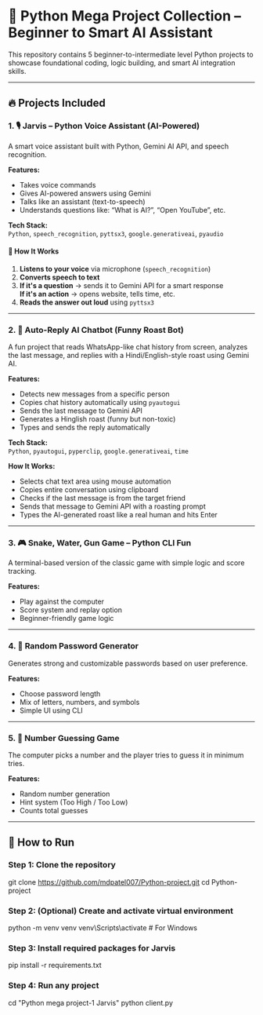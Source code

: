 # 🧠 Python Mega Project Collection – Beginner to Smart AI Assistant

This repository contains 5 beginner-to-intermediate level Python projects to showcase foundational coding, logic building, and smart AI integration skills.

---

## 🔥 Projects Included

### 1. 🎙️ Jarvis – Python Voice Assistant (AI-Powered)
A smart voice assistant built with Python, Gemini AI API, and speech recognition.

**Features:**
- Takes voice commands
- Gives AI-powered answers using Gemini
- Talks like an assistant (text-to-speech)
- Understands questions like: “What is AI?”, “Open YouTube”, etc.

**Tech Stack:**  
`Python`, `speech_recognition`, `pyttsx3`, `google.generativeai`, `pyaudio`

#### 🔄 How It Works
1. **Listens to your voice** via microphone (`speech_recognition`)
2. **Converts speech to text**
3. **If it's a question** → sends it to Gemini API for a smart response  
   **If it's an action** → opens website, tells time, etc.
4. **Reads the answer out loud** using `pyttsx3`

---

### 2. 🤖 Auto-Reply AI Chatbot (Funny Roast Bot)
A fun project that reads WhatsApp-like chat history from screen, analyzes the last message, and replies with a Hindi/English-style roast using Gemini AI.

**Features:**
- Detects new messages from a specific person
- Copies chat history automatically using `pyautogui`
- Sends the last message to Gemini API
- Generates a Hinglish roast (funny but non-toxic)
- Types and sends the reply automatically

**Tech Stack:**  
`Python`, `pyautogui`, `pyperclip`, `google.generativeai`, `time`

**How It Works:**
- Selects chat text area using mouse automation
- Copies entire conversation using clipboard
- Checks if the last message is from the target friend
- Sends that message to Gemini API with a roasting prompt
- Types the AI-generated roast like a real human and hits Enter

---


### 3. 🎮 Snake, Water, Gun Game – Python CLI Fun
A terminal-based version of the classic game with simple logic and score tracking.

**Features:**
- Play against the computer
- Score system and replay option
- Beginner-friendly game logic

---

### 4. 🔐 Random Password Generator
Generates strong and customizable passwords based on user preference.

**Features:**
- Choose password length
- Mix of letters, numbers, and symbols
- Simple UI using CLI

---

### 5. 🎯 Number Guessing Game
The computer picks a number and the player tries to guess it in minimum tries.

**Features:**
- Random number generation
- Hint system (Too High / Too Low)
- Counts total guesses

---

## 🚀 How to Run

### Step 1: Clone the repository  
git clone https://github.com/mdpatel007/Python-project.git
cd Python-project

### Step 2: (Optional) Create and activate virtual environment
python -m venv venv
venv\Scripts\activate   # For Windows

### Step 3: Install required packages for Jarvis
pip install -r requirements.txt

### Step 4: Run any project
cd "Python mega project-1 Jarvis"
python client.py
